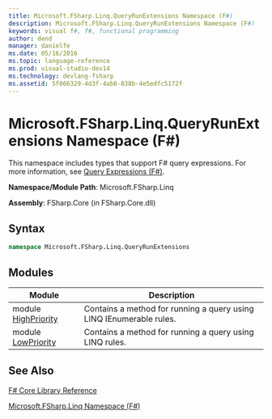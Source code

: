 ```yaml
---
title: Microsoft.FSharp.Linq.QueryRunExtensions Namespace (F#)
description: Microsoft.FSharp.Linq.QueryRunExtensions Namespace (F#)
keywords: visual f#, f#, functional programming
author: dend
manager: danielfe
ms.date: 05/16/2016
ms.topic: language-reference
ms.prod: visual-studio-dev14
ms.technology: devlang-fsharp
ms.assetid: 5f066329-4d3f-4ab8-838b-4e5edfc5172f
---
```


# Microsoft.FSharp.Linq.QueryRunExtensions Namespace (F#)

This namespace includes types that support F# query expressions. For more information, see [Query Expressions &#40;F&#35;&#41;](Query-Expressions-%5BFSharp%5D.md).

**Namespace/Module Path**: Microsoft.FSharp.Linq

**Assembly**: FSharp.Core (in FSharp.Core.dll)


## Syntax

```fsharp
namespace Microsoft.FSharp.Linq.QueryRunExtensions
```

## Modules

|Module|Description|
|------|-----------|
|module [HighPriority](https://msdn.microsoft.com/library/c770a5e9-68b1-4517-9234-1c8521facdb9)|Contains a method for running a query using LINQ IEnumerable rules.|
|module [LowPriority](https://msdn.microsoft.com/library/4b4bf192-b3b1-4361-a550-df7d6643cabd)|Contains a method for running a query using LINQ rules.|

## See Also
[F&#35; Core Library Reference](FSharp-Core-Library-Reference.md)

[Microsoft.FSharp.Linq Namespace &#40;F&#35;&#41;](Microsoft.FSharp.Linq-Namespace-%5BFSharp%5D.md)
